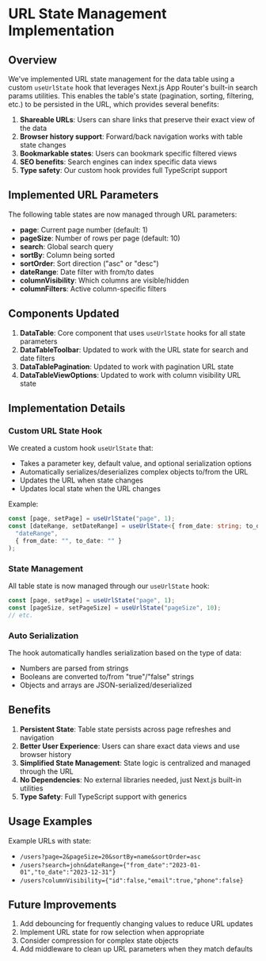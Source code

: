 # URL State Management Implementation

## Overview

We've implemented URL state management for the data table using a custom `useUrlState` hook that leverages Next.js App Router's built-in search params utilities. This enables the table's state (pagination, sorting, filtering, etc.) to be persisted in the URL, which provides several benefits:

1. **Shareable URLs**: Users can share links that preserve their exact view of the data
2. **Browser history support**: Forward/back navigation works with table state changes
3. **Bookmarkable states**: Users can bookmark specific filtered views
4. **SEO benefits**: Search engines can index specific data views
5. **Type safety**: Our custom hook provides full TypeScript support

## Implemented URL Parameters

The following table states are now managed through URL parameters:

- **page**: Current page number (default: 1)
- **pageSize**: Number of rows per page (default: 10)
- **search**: Global search query
- **sortBy**: Column being sorted
- **sortOrder**: Sort direction ("asc" or "desc")
- **dateRange**: Date filter with from/to dates
- **columnVisibility**: Which columns are visible/hidden
- **columnFilters**: Active column-specific filters

## Components Updated

1. **DataTable**: Core component that uses `useUrlState` hooks for all state parameters
2. **DataTableToolbar**: Updated to work with the URL state for search and date filters
3. **DataTablePagination**: Updated to work with pagination URL state
4. **DataTableViewOptions**: Updated to work with column visibility URL state

## Implementation Details

### Custom URL State Hook

We created a custom hook `useUrlState` that:
- Takes a parameter key, default value, and optional serialization options
- Automatically serializes/deserializes complex objects to/from the URL
- Updates the URL when state changes
- Updates local state when the URL changes

Example:
```typescript
const [page, setPage] = useUrlState("page", 1);
const [dateRange, setDateRange] = useUrlState<{ from_date: string; to_date: string }>(
  "dateRange", 
  { from_date: "", to_date: "" }
);
```

### State Management

All table state is now managed through our `useUrlState` hook:

```typescript
const [page, setPage] = useUrlState("page", 1);
const [pageSize, setPageSize] = useUrlState("pageSize", 10);
// etc.
```

### Auto Serialization

The hook automatically handles serialization based on the type of data:
- Numbers are parsed from strings
- Booleans are converted to/from "true"/"false" strings
- Objects and arrays are JSON-serialized/deserialized

## Benefits

1. **Persistent State**: Table state persists across page refreshes and navigation
2. **Better User Experience**: Users can share exact data views and use browser history
3. **Simplified State Management**: State logic is centralized and managed through the URL
4. **No Dependencies**: No external libraries needed, just Next.js built-in utilities
5. **Type Safety**: Full TypeScript support with generics

## Usage Examples

Example URLs with state:
- `/users?page=2&pageSize=20&sortBy=name&sortOrder=asc`
- `/users?search=john&dateRange={"from_date":"2023-01-01","to_date":"2023-12-31"}`
- `/users?columnVisibility={"id":false,"email":true,"phone":false}`

## Future Improvements

1. Add debouncing for frequently changing values to reduce URL updates
2. Implement URL state for row selection when appropriate
3. Consider compression for complex state objects
4. Add middleware to clean up URL parameters when they match defaults 
